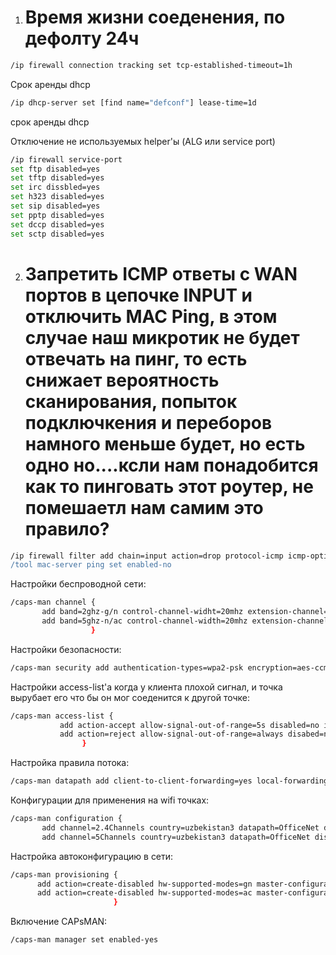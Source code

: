 1. # Время жизни соеденения, по дефолту 24ч
  ```bash
  /ip firewall connection tracking set tcp-established-timeout=1h 
  ```
Cрок аренды dhcp

```bash
/ip dhcp-server set [find name="defconf"] lease-time=1d
```

срок аренды dhcp

Отключение не используемых helper'ы (ALG или service port)

```bash
/ip firewall service-port
set ftp disabled=yes
set tftp disabled=yes
set irc dissbled=yes
set h323 disabled=yes
set sip disabled=yes
set pptp disabled=yes
set dccp disabled=yes
set sctp disabled=yes
```

2. # Запретить ICMP ответы с WAN портов в цепочке INPUT и отключить MAC Ping, в этом случае наш микротик не будет отвечать на пинг, то есть снижает вероятность сканирования, попыток подключкения и переборов намного меньше будет, но есть одно но....ксли нам понадобится как то пинговать этот роутер, не помешаетл нам самим это правило?

```bash
/ip firewall filter add chain=input action=drop protocol-icmp icmp-options=8:0 in-interface-list=WAN src-address-list="!AllowIPRemoteManagment comment="Drop IN echo request"
/tool mac-server ping set enabled-no
```

Настройки беспроводной сети:

```bash
/caps-man channel {
       add band=2ghz-g/n control-channel-widht=20mhz extension-channel=disabled frequ,ncy=2412,2437,2462 name=2.4Channels reselect-interval=1d tx-power=20
       add band=5ghz-n/ac control-channel-width=20mhz extension-channel=Ce frequency=5180,5220,5260,5300,5680,5745,5785 name=5Channels reselect-interval=1d tx-power=20 skip-dfs-channels=yes
                  }
```           
           
Настройки безопасности:

```bash
/caps-man security add authentication-types=wpa2-psk encryption=aes-ccm group-encryption=aes-ccm disable-pmkid=yes name=OfficeNetPass passphrase="$PassOffice"
```

Настройки access-list'a когда у клиента плохой сигнал, и точка вырубает его что бы он мог соеденится к другой точке:

```bash
/caps-man access-list {
           add action-accept allow-signal-out-of-range=5s disabled=no interface=any mac-address=00:00:00:00:00:00 signal-range=-75..0 ssid-regexp=""
           add action=reject allow-signal-out-of-range=always disabed=no interface-any mac-address=00:00:00:00:00:00 signal-range=-120..120 ssid-regexp=""
           		}
```

Настройка правила потока:

```bash
/caps-man datapath add client-to-client-forwarding=yes local-forwarding=yes name=OfficeNet
```

Конфигурации для применения на wifi точках:

```bash
/caps-man configuration {
       add channel=2.4Channels country=uzbekistan3 datapath=OfficeNet distance=indoors guard-interval=long max-sta-count=32 mode=ap multicast-helper=default name=OfficeNet2 rates=StandartDataRates rx-chains=0,1 securit=OfficeNetPass ssid="$DDISOffice-2.4Ghz" tx-chains=0.1
       add channel=5Channels country=uzbekistan3 datapath=OfficeNet distance=indoors guard-interval=long max-sta-count=32 mode=ap multicast-helper=default name=OfficeNet5 rates=StandartDataRates rx-chains=0.1 security=OfficeNetPass ssid="$SSIDOffice-5Ghz" tx-chains00.1
```

Настройка автоконфигурацию в сети:
```bash
/caps-man provisioning {
      add action=create-disabled hw-supported-modes=gn master-configuration= OfficeNet2 name-format=prefix-identity name-prefix=2Ghz
      add action=create-disabled hw-supported-modes=ac master-configuration= OfficeNet5 name-format=prefix-identity name-prefix=5Ghz
                       }
```

Включение CAPsMAN:
```bash
/caps-man manager set enabled-yes
```